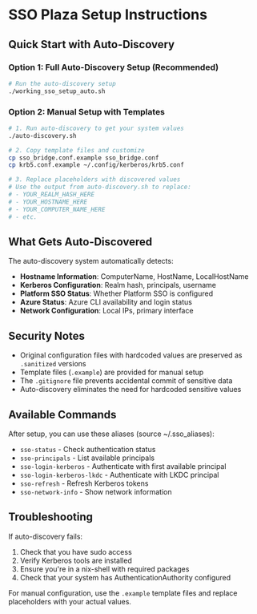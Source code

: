 # SSO Plaza Setup Instructions

## Quick Start with Auto-Discovery

### Option 1: Full Auto-Discovery Setup (Recommended)
```bash
# Run the auto-discovery setup
./working_sso_setup_auto.sh
```

### Option 2: Manual Setup with Templates
```bash
# 1. Run auto-discovery to get your system values
./auto-discovery.sh

# 2. Copy template files and customize
cp sso_bridge.conf.example sso_bridge.conf
cp krb5.conf.example ~/.config/kerberos/krb5.conf

# 3. Replace placeholders with discovered values
# Use the output from auto-discovery.sh to replace:
# - YOUR_REALM_HASH_HERE
# - YOUR_HOSTNAME_HERE
# - YOUR_COMPUTER_NAME_HERE
# - etc.
```

## What Gets Auto-Discovered

The auto-discovery system automatically detects:

- **Hostname Information**: ComputerName, HostName, LocalHostName
- **Kerberos Configuration**: Realm hash, principals, username
- **Platform SSO Status**: Whether Platform SSO is configured
- **Azure Status**: Azure CLI availability and login status
- **Network Configuration**: Local IPs, primary interface

## Security Notes

- Original configuration files with hardcoded values are preserved as `.sanitized` versions
- Template files (`.example`) are provided for manual setup
- The `.gitignore` file prevents accidental commit of sensitive data
- Auto-discovery eliminates the need for hardcoded sensitive values

## Available Commands

After setup, you can use these aliases (source ~/.sso_aliases):

- `sso-status` - Check authentication status
- `sso-principals` - List available principals
- `sso-login-kerberos` - Authenticate with first available principal
- `sso-login-kerberos-lkdc` - Authenticate with LKDC principal
- `sso-refresh` - Refresh Kerberos tokens
- `sso-network-info` - Show network information

## Troubleshooting

If auto-discovery fails:

1. Check that you have sudo access
2. Verify Kerberos tools are installed
3. Ensure you're in a nix-shell with required packages
4. Check that your system has AuthenticationAuthority configured

For manual configuration, use the `.example` template files and replace placeholders with your actual values.

